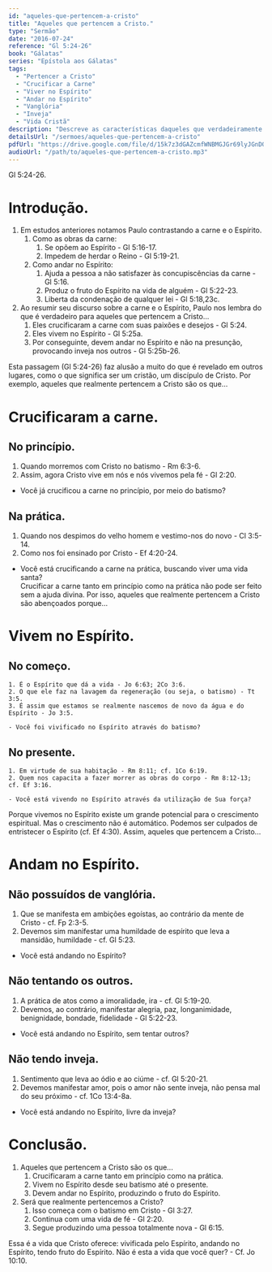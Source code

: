 ```yaml
---
id: "aqueles-que-pertencem-a-cristo"
title: "Aqueles que pertencem a Cristo."
type: "Sermão"
date: "2016-07-24"
reference: "Gl 5:24-26"
book: "Gálatas"
series: "Epístola aos Gálatas"
tags:
  - "Pertencer a Cristo"
  - "Crucificar a Carne"
  - "Viver no Espírito"
  - "Andar no Espírito"
  - "Vanglória"
  - "Inveja"
  - "Vida Cristã"
description: "Descreve as características daqueles que verdadeiramente pertencem a Cristo: crucificaram a carne com suas paixões e desejos, vivem no Espírito e andam no Espírito, evitando a vanglória e a inveja."
detailsUrl: "/sermoes/aqueles-que-pertencem-a-cristo"
pdfUrl: "https://drive.google.com/file/d/15k7z3dGAZcmfWNBMGJGr69lyJGnDOtsK/view?usp=drive_link"
audioUrl: "/path/to/aqueles-que-pertencem-a-cristo.mp3"
---
```

Gl 5:24-26.

# Introdução.

1. Em estudos anteriores notamos Paulo contrastando a carne e o Espírito.   
   1. Como as obras da carne:  
      1) Se opõem ao Espírito - Gl 5:16-17.  
      2) Impedem de herdar o Reino - Gl 5:19-21.   
   2. Como andar no Espírito:  
      1) Ajuda a pessoa a não satisfazer às concupiscências da carne - Gl 5:16.   
      2) Produz o fruto do Espírito na vida de alguém - Gl 5:22-23.   
      3) Liberta da condenação de qualquer lei - Gl 5:18,23c.   
2. Ao resumir seu discurso sobre a carne e o Espírito, Paulo nos lembra do que é verdadeiro para aqueles que pertencem a Cristo...   
   1. Eles crucificaram a carne com suas paixões e desejos - Gl 5:24.   
   2. Eles vivem no Espírito - Gl 5:25a.   
   3. Por conseguinte, devem andar no Espírito e não na presunção, provocando inveja nos outros - Gl 5:25b-26.

Esta passagem (Gl 5:24-26) faz alusão a muito do que é revelado em outros lugares, como o que significa ser um cristão, um discípulo de Cristo. Por exemplo, aqueles que realmente pertencem a Cristo são os que... 

# Crucificaram a carne.

## No princípio. 

1. Quando morremos com Cristo no batismo - Rm 6:3-6.  
2. Assim, agora Cristo vive em nós e nós vivemos pela fé - Gl 2:20. 

- Você já crucificou a carne no princípio, por meio do batismo? 

## Na prática. 

1. Quando nos despimos do velho homem e vestimo-nos do novo - Cl 3:5-14.  
2. Como nos foi ensinado por Cristo - Ef 4:20-24.

- Você está crucificando a carne na prática, buscando viver uma vida santa?   
Crucificar a carne tanto em princípio como na prática não pode ser feito sem a ajuda divina. Por isso, aqueles que realmente pertencem a Cristo são abençoados porque... 

# Vivem no Espírito.

## No começo.

    1. É o Espírito que dá a vida - Jo 6:63; 2Co 3:6.  
    2. O que ele faz na lavagem da regeneração (ou seja, o batismo) - Tt 3:5.   
    3. É assim que estamos se realmente nascemos de novo da água e do Espírito - Jo 3:5. 

    - Você foi vivificado no Espírito através do batismo?

## No presente.

    1. Em virtude de sua habitação - Rm 8:11; cf. 1Co 6:19.   
    2. Quem nos capacita a fazer morrer as obras do corpo - Rm 8:12-13; cf. Ef 3:16.

    - Você está vivendo no Espírito através da utilização de Sua força?   
Porque vivemos no Espírito existe um grande potencial para o crescimento espiritual. Mas o crescimento não é automático. Podemos ser culpados de entristecer o Espírito (cf. Ef 4:30). Assim, aqueles que pertencem a Cristo... 

# Andam no Espírito. 

## Não possuídos de vanglória. 

1. Que se manifesta em ambições egoístas, ao contrário da mente de Cristo - cf. Fp 2:3-5.  
2. Devemos sim manifestar uma humildade de espírito que leva a mansidão, humildade - cf. Gl 5:23. 

- Você está andando no Espírito? 

## Não tentando os outros. 

1. A prática de atos como a imoralidade, ira - cf. Gl 5:19-20.   
2. Devemos, ao contrário, manifestar alegria, paz, longanimidade, benignidade, bondade, fidelidade - Gl 5:22-23. 

- Você está andando no Espírito, sem tentar outros? 

## Não tendo inveja. 

1. Sentimento que leva ao ódio e ao ciúme - cf. Gl 5:20-21.  
2. Devemos manifestar amor, pois o amor não sente inveja, não pensa mal do seu próximo - cf. 1Co 13:4-8a. 

- Você está andando no Espírito, livre da inveja? 

# Conclusão.

1. Aqueles que pertencem a Cristo são os que...   
   1. Crucificaram a carne tanto em princípio como na prática.  
   2. Vivem no Espírito desde seu batismo até o presente.  
   3. Devem andar no Espírito, produzindo o fruto do Espírito.  
2. Será que realmente pertencemos a Cristo?   
   1. Isso começa com o batismo em Cristo - Gl 3:27.  
   2. Continua com uma vida de fé - Gl 2:20.   
   3. Segue produzindo uma pessoa totalmente nova - Gl 6:15.

Essa é a vida que Cristo oferece: vivificada pelo Espírito, andando no Espírito, tendo fruto do Espírito. Não é esta a vida que você quer? - Cf. Jo 10:10.
